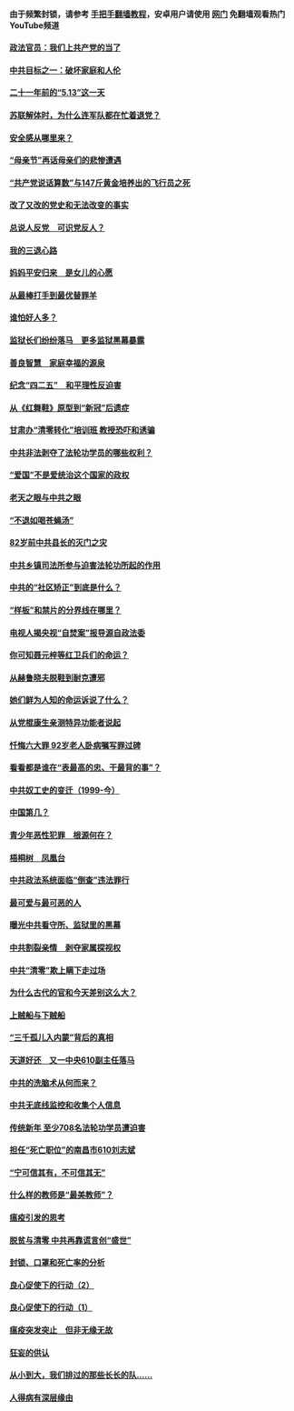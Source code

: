 #### 由于频繁封锁，请参考 [手把手翻墙教程](https://github.com/gfw-breaker/guides/wiki/)，安卓用户请使用 [网门](https://github.com/gfw-breaker/nogfw/blob/master/dl.md?t=05170100) 免翻墙观看热门YouTube频道 

#### [政法官员：我们上共产党的当了](../pages/19/425351.md?t=05170100) 

#### [中共目标之一：破坏家庭和人伦](../pages/19/424454.md?t=05170100) 

#### [二十一年前的“5.13”这一天](../pages/19/424814.md?t=05170100) 

#### [苏联解体时，为什么连军队都在忙着退党？](../pages/19/424335.md?t=05170100) 

#### [安全感从哪里来？](../pages/19/424336.md?t=05170100) 

#### [“母亲节”再话母亲们的悲惨遭遇](../pages/19/424234.md?t=05170100) 

#### [“共产党说话算数”与147斤黄金培养出的飞行员之死](../pages/19/424115.md?t=05170100) 

#### [改了又改的党史和无法改变的事实](../pages/19/424037.md?t=05170100) 

#### [总说人反党　可识党反人？](../pages/19/423820.md?t=05170100) 

#### [我的三退心路](../pages/19/423876.md?t=05170100) 

#### [妈妈平安归来　是女儿的心愿](../pages/19/423947.md?t=05170100) 

#### [从最棒打手到最优替罪羊](../pages/19/423819.md?t=05170100) 

#### [谁怕好人多？](../pages/19/423774.md?t=05170100) 

#### [监狱长们纷纷落马　更多监狱黑幕暴露](../pages/19/423787.md?t=05170100) 

#### [善良智慧　家庭幸福的源泉](../pages/19/423632.md?t=05170100) 

#### [纪念“四二五”　和平理性反迫害](../pages/19/423660.md?t=05170100) 

#### [从《红舞鞋》原型到“新冠”后遗症](../pages/19/423509.md?t=05170100) 

#### [甘肃办“清零转化”培训班 教授恐吓和诱骗](../pages/19/423498.md?t=05170100) 

#### [中共非法剥夺了法轮功学员的哪些权利？](../pages/19/423392.md?t=05170100) 

#### [“爱国”不是爱统治这个国家的政权](../pages/19/423029.md?t=05170100) 

#### [老天之眼与中共之眼](../pages/19/423378.md?t=05170100) 

#### [“不退如喝苍蝇汤”](../pages/19/423287.md?t=05170100) 

#### [82岁前中共县长的灭门之灾](../pages/19/423055.md?t=05170100) 

#### [中共乡镇司法所参与迫害法轮功所起的作用](../pages/19/423064.md?t=05170100) 

#### [中共的“社区矫正”到底是什么？](../pages/19/422870.md?t=05170100) 

#### [“样板”和禁片的分界线在哪里？](../pages/19/422704.md?t=05170100) 

#### [电视人揭央视“自焚案”报导源自政法委](../pages/19/422770.md?t=05170100) 

#### [你可知聂元梓等红卫兵们的命运？](../pages/19/422848.md?t=05170100) 

#### [从赫鲁晓夫脱鞋到耐克遭邪](../pages/19/422826.md?t=05170100) 

#### [她们鲜为人知的命运诉说了什么？](../pages/19/422754.md?t=05170100) 

#### [从党棍康生亲测特异功能者说起](../pages/19/422657.md?t=05170100) 

#### [忏悔六大罪 92岁老人卧病嘱写罪过碑](../pages/19/422750.md?t=05170100) 

#### [看看都是谁在“表最高的忠、干最背的事”？](../pages/19/422703.md?t=05170100) 

#### [中共奴工史的变迁（1999-今）](../pages/19/422656.md?t=05170100) 

#### [中国第几？](../pages/19/422496.md?t=05170100) 

#### [青少年恶性犯罪　根源何在？](../pages/19/422449.md?t=05170100) 

#### [梧桐树　凤凰台](../pages/19/422442.md?t=05170100) 

#### [中共政法系统面临“倒查”违法罪行](../pages/19/422497.md?t=05170100) 

#### [最可爱与最可恶的人](../pages/19/422448.md?t=05170100) 

#### [曝光中共看守所、监狱里的黑幕](../pages/19/422390.md?t=05170100) 

#### [中共割裂亲情　剥夺家属探视权](../pages/19/422364.md?t=05170100) 

#### [中共“清零”欺上瞒下走过场](../pages/19/422306.md?t=05170100) 

#### [为什么古代的官和今天差别这么大？](../pages/19/422228.md?t=05170100) 

#### [上贼船与下贼船](../pages/19/422276.md?t=05170100) 

#### [“三千孤儿入内蒙”背后的真相](../pages/19/422229.md?t=05170100) 

#### [天道好还　又一中央610副主任落马](../pages/19/422155.md?t=05170100) 

#### [中共的洗脑术从何而来？](../pages/19/422154.md?t=05170100) 

#### [中共无底线监控和收集个人信息](../pages/19/422039.md?t=05170100) 

#### [传统新年 至少708名法轮功学员遭迫害](../pages/19/421946.md?t=05170100) 

#### [担任“死亡职位”的南昌市610刘志斌](../pages/19/421957.md?t=05170100) 

#### [“宁可信其有，不可信其无”](../pages/19/421691.md?t=05170100) 

#### [什么样的教师是“最美教师”？](../pages/19/421755.md?t=05170100) 

#### [瘟疫引发的思考](../pages/19/421594.md?t=05170100) 

#### [脱贫与清零 中共再靠谎言创“盛世”](../pages/19/421590.md?t=05170100) 

#### [封锁、口罩和死亡率的分析](../pages/19/421495.md?t=05170100) 

#### [良心促使下的行动（2）](../pages/19/421361.md?t=05170100) 

#### [良心促使下的行动（1）](../pages/19/421302.md?t=05170100) 

#### [瘟疫突发突止　但非无缘无故](../pages/19/421281.md?t=05170100) 

#### [狂妄的供认](../pages/19/421199.md?t=05170100) 

#### [从小到大，我们排过的那些长长的队……](../pages/19/421243.md?t=05170100) 

#### [人得病有深层缘由](../pages/19/420864.md?t=05170100) 

